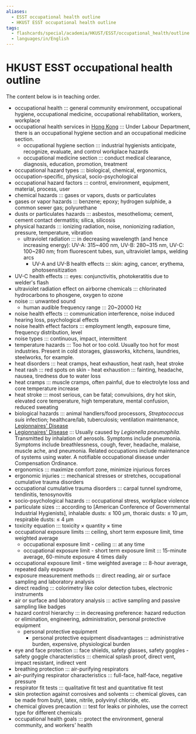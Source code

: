 ```yaml
---
aliases:
  - ESST occupational health outline
  - HKUST ESST occupational health outline
tags:
  - flashcards/special/academia/HKUST/ESST/occupational_health/outline
  - languages/in/English
---
```


# HKUST ESST occupational health outline

The content below is in teaching order.

- occupational health ::: general community environment, occupational hygiene, occupational medicine, occupational rehabilitation, workers, workplace <!--SR:!2024-02-09,1,222!2024-02-11,4,270-->
- occupational health services in [Hong Kong](../../../../../general/Hong%20Kong.md) ::: Under Labour Department, there is an occupational hygiene section and an occupational medicine section. <!--SR:!2024-02-11,4,282!2024-02-11,4,270-->
  - occupational hygiene section ::: industrial hygienists anticipate, recognize, evaluate, and control workplace hazards
  - occupational medicine section ::: conduct medical clearance, diagnosis, education, promotion, treatment
- occupational hazard types ::: biological, chemical, ergonomics, occupation-specific, physical, socio-psychological <!--SR:!2024-02-10,3,262!2024-02-11,4,279-->
- occupational hazard factors ::: control, environment, equipment, material, process, user <!--SR:!2000-01-01,1,250!2024-02-11,4,282-->
- chemical hazards ::: gases or vapors, dusts or particulates <!--SR:!2000-01-01,1,250!2024-02-11,4,282-->
- gases or vapor hazards ::: benzene; epoxy; hydrogen sulphide, a common sewer gas; polyurethane <!--SR:!2024-02-10,3,262!2024-02-11,4,282-->
- dusts or particulates hazards ::: asbestos, mesothelioma; cement, cement contact dermatitis; silica, silicosis <!--SR:!2024-02-10,3,262!2024-02-11,4,282-->
- physical hazards ::: ionizing radiation, noise, nonionizing radiation, pressure, temperature, vibration <!--SR:!2000-01-01,1,250!2024-02-11,4,282-->
  - ultraviolet radiation ::: in decreasing wavelength (and hence increasing energy): UV-A: 315~400 nm, UV-B: 280~315 nm, UV-C: 100~280 nm; from fluorescent tubes, sun, ultraviolet lamps, welding arcs
    - UV-A and UV-B health effects ::: skin: aging, cancer, erythema, photosensitization
- UV-C health effects ::: eyes: conjunctivitis, photokeratitis due to welder's flash <!--SR:!2000-01-01,1,250!2024-02-11,4,282-->
- ultraviolet radiation effect on airborne chemicals ::: chlorinated hydrocarbons to phosgene, oxygen to ozone <!--SR:!2024-02-11,4,282!2000-01-01,1,250-->
- noise ::: unwanted sound <!--SR:!2024-02-11,4,282!2024-02-11,4,270-->
    - human audible frequency range ::: 20~20000 Hz
- noise health effects ::: communication interference, noise induced hearing loss, psychological effects <!--SR:!2024-02-11,4,282!2024-02-11,4,282-->
- noise health effect factors ::: employment length, exposure time, frequency distribution, level <!--SR:!2000-01-01,1,250!2024-02-10,2,242-->
- noise types ::: continuous, impact, intermittent <!--SR:!2000-01-01,1,250!2024-02-11,4,282-->
- temperature hazards ::: Too hot or too cold. Usually too hot for most industries. Present in cold storages, glassworks, kitchens, laundries, steelworks, for example. <!--SR:!2000-01-01,1,250!2024-02-11,4,282-->
- heat disorders ::: heat cramps, heat exhaustion, heat rash, heat stroke <!--SR:!2000-01-01,1,250!2024-02-11,4,282-->
- heat rash ::: red spots on skin <!--SR:!2024-02-11,4,282!2024-02-11,4,270-->
      - heat exhaustion ::: fainting, headache, nausea, tiredness due to water loss
- heat cramps ::: muscle cramps, often painful, due to electrolyte loss and core temperature increase <!--SR:!2024-02-11,4,282!2000-01-01,1,250-->
- heat stroke ::: most serious, can be fatal; convulsions, dry hot skin, elevated core temperature, high temperature, mental confusion, reduced sweating <!--SR:!2024-02-09,1,222!2000-01-01,1,250-->
- biological hazards ::: animal handlers/food processors, _Streptococcus suis_ infection; healthcare/lab, tuberculosis; ventilation maintenance, [Legionnaires' Disease](../../../../../general/Legionnaires'%20Disease.md) <!--SR:!2000-01-01,1,250!2024-02-11,4,282-->
- [Legionnaires' Disease](../../../../../general/Legionnaires'%20Disease.md) ::: Usually caused by _Legionella pneumophila_. Transmitted by inhalation of aerosols. Symptoms include pneumonia. Symptoms include breathlessness, cough, fever, headache, malaise, muscle ache, and pneumonia. Related occupations include maintenance of systems using water. A notifiable occupational disease under Compensation Ordinance. <!--SR:!2000-01-01,1,250!2024-02-11,4,270-->
- ergonomics ::: maximize comfort zone, minimize injurious forces <!--SR:!2000-01-01,1,250!2024-02-11,4,270-->
- ergonomic injuries ::: mechanical stresses or stretches, occupational cumulative trauma disorders <!--SR:!2024-02-10,3,262!2000-01-01,1,250-->
- occupational cumulative trauma disorders ::: carpal tunnel syndrome, tendinitis, tenosynovitis <!--SR:!2024-02-10,3,262!2000-01-01,1,250-->
- socio-psychological hazards ::: occupational stress, workplace violence <!--SR:!2000-01-01,1,250!2024-02-11,4,282-->
- particulate sizes ::: according to [American Conference of Governmental Industrial Hygienists], inhalable dusts: ≤ 100 µm, thoraic dusts: ≤ 10 µm, respirable dusts: ≤ 4 µm <!--SR:!2024-02-11,4,282!2000-01-01,1,250-->
- toxicity equation ::: toxicity × quantity × time
- occupational exposure limits ::: ceiling, short term exposure limit, time weighted average <!--SR:!2000-01-01,1,250!2024-02-11,4,282-->
  - occupational exposure limit - ceiling ::: at any time
  - occupational exposure limit - short term exposure limit ::: 15-minute average, 60-minute exposure 4 times daily
- occupational exposure limit - time weighted average ::: 8-hour average, repeated daily exposure <!--SR:!2024-02-11,4,279!2000-01-01,1,250-->
- exposure measurement methods ::: direct reading, air or surface sampling and laboratory analysis <!--SR:!2000-01-01,1,250!2024-02-11,4,270-->
- direct reading ::: colorimetry like color detection tubes, electronic instruments <!--SR:!2024-02-10,3,250!2024-02-11,4,270-->
- air or surface and laboratory analysis ::: active sampling and passive sampling like badges <!--SR:!2024-02-11,4,282!2000-01-01,1,250-->
- hazard control hierarchy ::: in decreasing preference: hazard reduction or elimination, engineering, administration, personal protective equipment <!--SR:!2000-01-01,1,250!2024-02-10,3,250-->
  - personal protective equipment
    - personal protective equipment disadvantages ::: administrative burden, expensive, physiological burden
- eye and face protection ::: face shields, safety glasses, safety goggles <!--SR:!2024-02-11,4,282!2000-01-01,1,250-->
        - safety goggle characteristics ::: chemical splash proof, direct vent, impact resistant, indirect vent
- breathing protection ::: air-purifying respirators <!--SR:!2024-02-11,4,282!2000-01-01,1,250-->
- air-purifying respirator characteristics ::: full-face, half-face, negative pressure <!--SR:!2000-01-01,1,250!2024-02-11,4,282-->
- respirator fit tests ::: qualitative fit test and quantitative fit test <!--SR:!2024-02-11,4,282!2024-02-11,4,282-->
- skin protection against corrosives and solvents ::: chemical gloves, can be made from butyl, latex, nitrile, polyvinyl chloride, etc. <!--SR:!2024-02-10,3,262!2024-02-11,4,279-->
- chemical gloves precaution ::: test for leaks or pinholes, use the correct type for different chemicals <!--SR:!2024-02-11,4,282!2000-01-01,1,250-->
- occupational health goals ::: protect the environment, general community, and workers' health <!--SR:!2024-02-11,4,282!2000-01-01,1,250-->
